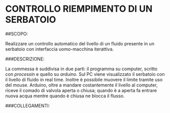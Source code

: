CONTROLLO RIEMPIMENTO DI UN SERBATOIO
========================================

##SCOPO:

Realizzare un controllo automatico del livello di un fluido presente in un 
serbatoio con interfaccia uomo-macchina iterattiva.

###DESCRIZIONE:

La commessa è suddivisa in due parti: il programma su computer, scritto con *processin* e quello su *arduino*.
Sul PC viene visualizzato il serbatoio con il livello di fluido in real time. Inoltre è possibile muovere il limite tramite uso del mouse.
Arduino, oltre a mandare costantemente il livello al computer, riceve il comado di valvola aperta o chiusa; quando è a aperta fa entrare nuova acqua mentre quando è chiusa ne blocca il flusso.

###COLLEGAMENTI: 
